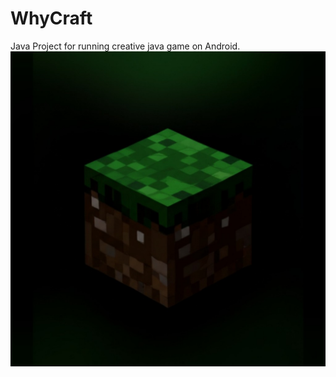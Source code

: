 # WhyCraft
Java Project for running creative java  game on Android.
![App Launcher Icon](app/src/main/res/minmap-hdpi/ic_launcher.jpg)
